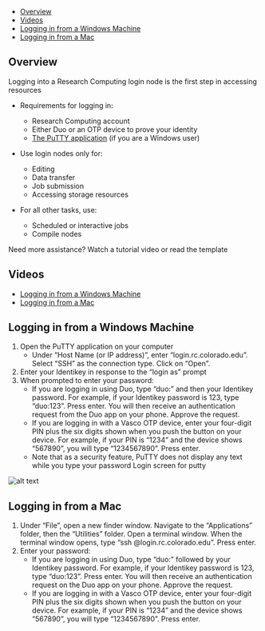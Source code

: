- [Overview](#overview)
- [Videos](#videos)
- [Logging in from a Windows Machine](#logging-in-from-a-windows-machine)
- [Logging in from a Mac](#logging-in-from-a-mac)

## Overview

Logging into a Research Computing login node is the first step in accessing resources  

- Requirements for logging in:
    + Research Computing account
    + Either Duo or an OTP device to prove your identity
    + [The PuTTY application](https://www.putty.org/) (if you are a Windows user)  

- Use login nodes only for:
    + Editing
    + Data transfer
    + Job submission
    + Accessing storage resources  

- For all other tasks, use:
    + Scheduled or interactive jobs
    + Compile nodes  

Need more assistance? Watch a tutorial video or read the template

## Videos

- [Logging in from a Windows Machine](https://youtu.be/aUVdIShW7W4)  
- [Logging in from a Mac](https://youtu.be/Q1_bhA7zgKg)  

## Logging in from a Windows Machine

1. Open the PuTTY application on your computer
    * Under “Host Name (or IP address)”, enter “login.rc.colorado.edu”. Select “SSH” as the connection type. Click on “Open”.
2. Enter your Identikey in response to the “login as” prompt
3. When prompted to enter your password:
    * If you are logging in using Duo, type “duo:” and then your Identikey password. For example, if your Identikey password is 123, type “duo:123”. Press enter. You will then receive an authentication request from the Duo app on your phone. Approve the request.
    * If you are logging in with a Vasco OTP device, enter your four-digit PIN plus the six digits shown when you push the button on your device. For example, if your PIN is “1234” and the device shows “567890”, you will type “1234567890”. Press enter.
    * Note that as a security feature, PuTTY does not display any text while you type your password
Login screen for putty

![alt text](https://www.colorado.edu/p113a299a3a0/sites/default/files/styles/medium/public/page/login.png?itok=23Wma08Q)

## Logging in from a Mac

1. Under “File”, open a new finder window. Navigate to the “Applications” folder, then the “Utilities” folder. Open a terminal window. When the terminal window opens, type “ssh @login.rc.colorado.edu”. Press enter.
2. Enter your password:
    * If you are logging in using Duo, type “duo:” followed by your Identikey password. For example, if your Identikey password is 123, type “duo:123”. Press enter. You will then receive an authentication request on the Duo app on your phone. Approve the request.
    * If you are logging in with a Vasco OTP device, enter your four-digit PIN plus the six digits shown when you push the button on your device. For example, if your PIN is “1234” and the device shows “567890”, you will type “1234567890”. Press enter.
